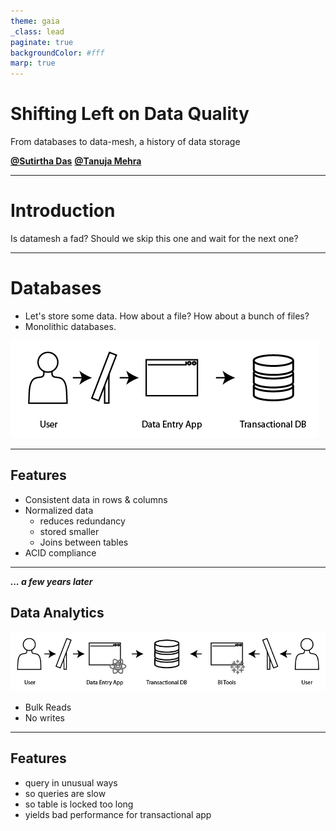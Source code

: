 ```yaml
---
theme: gaia
_class: lead
paginate: true
backgroundColor: #fff
marp: true
---
```


# **Shifting Left on Data Quality**

From databases to data-mesh, a history of data storage

[**@Sutirtha Das**](https://github.com/Ahtritus) [**@Tanuja Mehra**](https://github.com/TANUJAMEHRA)

---

# **Introduction**

Is datamesh a fad? Should we skip this one and wait for the next one?

---

# **Databases**

- Let's store some data. How about a file? How about a bunch of files?
- Monolithic databases.

![database](./assets/database.png)

---
## Features
- Consistent data in rows & columns
- Normalized data
    - reduces redundancy
    - stored smaller
    - Joins between tables
- ACID compliance

---
***... a few years later***

## **Data Analytics**

![database](./assets/analytics.png)

- Bulk Reads 
- No writes 

---
## Features
- query in unusual ways
- so queries are slow
- so table is locked too long
- yields bad performance for transactional app